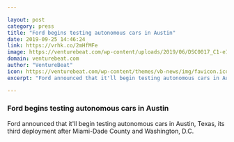 ```yaml
---

layout: post
category: press
title: "Ford begins testing autonomous cars in Austin"
date: 2019-09-25 14:46:24
link: https://vrhk.co/2mHfMFe
image: https://venturebeat.com/wp-content/uploads/2019/06/DSC0017_C1-e1560310309655.jpg?w=1200&strip=all
domain: venturebeat.com
author: "VentureBeat"
icon: https://venturebeat.com/wp-content/themes/vb-news/img/favicon.ico
excerpt: "Ford announced that it'll begin testing autonomous cars in Austin, Texas, its third deployment after Miami-Dade County and Washington, D.C."

---
```


### Ford begins testing autonomous cars in Austin

Ford announced that it'll begin testing autonomous cars in Austin, Texas, its third deployment after Miami-Dade County and Washington, D.C.